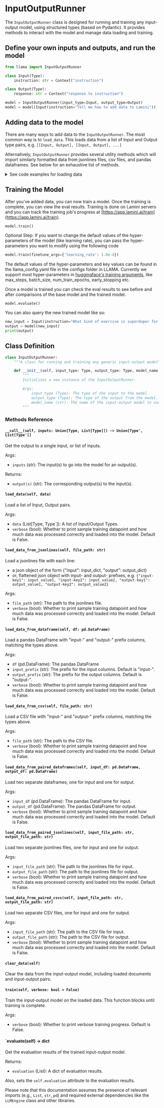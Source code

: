 # InputOutputRunner

The `InputOutputRunner` class is designed for running and training any input-output model, using structured types (based on Pydantic). It provides methods to interact with the model and manage data loading and training.

## Define your own inputs and outputs, and run the model

```python
from llama import InputOutputRunner

class Input(Type):
    instruction: str = Context("instruction")

class Output(Type):
    response: str = Context("response to instruction")

model = InputOutputRunner(input_type=Input, output_type=Output)
model = model(Input(instruction="Tell me how to add data to Lamini"))
```

## Adding data to the model

There are many ways to add data to the `InputOutputRunner`. The most common way is to `load_data`. This loads data from a list of Input and Output type pairs, e.g. `[[Input, Output], [Input, Output], ...]`

Alternatively, `InputOutputRunner` provides several utility methods which will import similarly formatted data from jsonlines files, csv files, and pandas dataframes. See below for an exhaustive list of methods.

<details>
  <summary>See code examples for loading data</summary>

```python
model.load_data(
    [[
        Input(instruction="What kind of exercise is good for me?", is_question=1),
        Output(response="Running", is_positive=1),
    ]]
)

# `load_data_from_paired_dicts` - Load data from a list of paired dictionaries, e.g. `[{"input": Input, "output": Output}, {"input": Input, "output": Output}, ...]`
model.load_data_from_paired_dicts(
    [
        {
            "input": 
                {
                    "instruction": "What kind of exercise is good for me?",
                    "is_question": 1,
                }, 
            "output": {
                "response": "Running",
                "is_positive": 1,
            },
        },
    ]
)


# `load_data_from_paired_lists` - Load data from a list of paired lists, e.g. `[[input_dict, output_dict], [input_dict, output_dict], ...]`
model.load_data_from_paired_lists(
    [
        [
            {
                "instruction": "What kind of exercise is good for me?",
                "is_question": 1,
            },
            {
                "response": "Running",
                "is_positive": 1,
            },
        ],
        [
            {
                "instruction": "What kind of exercise is good for me?",
                "is_question": 1,
            },
            {
                "response": "Running",
                "is_positive": 1,
            },
        ],
    ]
)

# DataFrame with "input-" and "output-" prefix columns, matching the types above
# `load_data_from_dataframe` - Load data from a pandas DataFrame, with `input-` and `output-` prefix columns, e.g. `["input-instruction", "input-is_question", "output-response", "output-is_positive"]`
df = pd.DataFrrom_dataframe(df, verbose=True)

# Two separate dataframes, one for input and one for output
# `load_data_from_paired_dataframes` - Load data from a list of paired DataFrames, e.g. input_df and output_df
input_df = pd.DataFrame([
    {
        "instruction": "What kind of exercise is good for me?",
        "is_question": 1,
    },
    {
        "instruction": "What kind of exercise is good for me?",
        "is_question": 1,
    },
], columns=["instruction", "is_question"])
output_df = pd.DataFrame([
    {
        "response": "Running",
        "is_positive": 1,
    },
    {
        "response": "Running",
        "is_positive": 1,
    },
], columns=["response", "is_positive"])
model.load_data_from_paired_dataframes(input_df, output_df, verbose=True)

# Test loading data from a jsonlines file, two formats
# `load_data_from_jsonlines` - Load data from a jsonlines file, with `input-` and `output-` prefix keys, e.g. `{"input-instruction": "What kind of exercise is good for me?", "input-is_question": 1, "output-response": "Running", "output-is_positive": 1}`
model.load_data_from_jsonlines("tests/input_output_runner_data_flattened.jsonl", verbose=True)
model.load_data_from_jsonlines("tests/input_output_runner_data.jsonl", verbose=True)

# Other ways:

# `load_data_from_paired_jsonlines` - Load data from two jsonlines files, e.g. `input_file_path` and `output_file_path`

# `load_data_from_csv` - Load data from a csv file, with "input-" and "output-" prefix columns, e.g. `["input-instruction", "input-is_question", "output-response", "output-is_positive"]`

# `load_data_from_paired_csvs` - Load data from two csv files, e.g. `input_file_path` and `output_file_path`
```
</details>

## Training the Model

After you've added data, you can now train a model. Once the training is complete, you can view the eval results.
Training is done on Lamini servers and you can track the training job's progress at [https://app.lamini.ai/train](https://app.lamini.ai/train).

```python
model.train()
```

Optional Step: If you want to change the default values of the hyper-parameters of the model (like learning rate), you can pass the hyper-parameters you want to modify using the following code

```python
model.train(finetune_args={'learning_rate': 1.0e-4})
```
The default values of the hyper-parameters and key values can be found in the llama_config.yaml file in the configs folder in LLAMA. Currently we support most hyper-parameters in [huggingface's training arguments](https://huggingface.co/docs/transformers/v4.33.3/en/main_classes/trainer#transformers.TrainingArguments), like max_steps, batch_size, num_train_epochs, early_stopping etc. 

Once a model is trained you can check the eval results to see before and after comparisons of the base model and the trained model.

```
model.evaluate()
```

 You can also query the new trained model like so:

```python
new_input = Input(instruction="What kind of exercise is superduper for me?", is_question=1)
output = model(new_input)
print(output)
```

## Class Definition

```python
class InputOutputRunner:
    """A class for running and training any generic input-output model"""

    def __init__(self, input_type: Type, output_type: Type, model_name: str = "EleutherAI/pythia-410m-deduped"):
        """
        Initializes a new instance of the InputOutputRunner.

        Args:
            input_type (Type): The type of the input to the model.
            output_type (Type): The type of the output from the model.
            model_name (str): The name of the input-output model to use. Default is "EleutherAI/pythia-410m-deduped".
        """
```

### Methods Reference

#### `__call__(self, inputs: Union[Type, List[Type]]) -> Union[Type', List[Type']]`

Get the output to a single input, or list of inputs.

Args:

- `inputs` (str): The input(s) to go into the model for an output(s).

Returns:

- `output(s)` (str): The corresponding output(s) to the input(s).


#### `load_data(self, data)`

Load a list of Input, Output pairs.

Args:

- `data` (List[Type, Type`]): A list of Input/Output Types.
- `verbose` (bool): Whether to print sample training datapoint and how much data was processed correctly and loaded into the model. Default is False.

#### `load_data_from_jsonlines(self, file_path: str)`

Load a jsonlines file with each line:
- a json object of the form {"input": input_dict, "output": output_dict}
- or, flattened json object with input- and output- prefixes, e.g. `{"input-key1": input_value1, "input-key2": input_value2, "output-key1": output_value1, "output-key2": output_value2}`

Args:

- `file_path` (str): The path to the jsonlines file.
- `verbose` (bool): Whether to print sample training datapoint and how much data was processed correctly and loaded into the model. Default is False.


#### `load_data_from_dataframe(self, df: pd.DataFrame)`

Load a pandas DataFrame with "input-" and "output-" prefix columns, matching the types above.

Args:

- `df` (pd.DataFrame): The pandas DataFrame
- `input_prefix` (str): The prefix for the input columns. Default is "input-".
- `output_prefix` (str): The prefix for the output columns. Default is "output-".
- `verbose` (bool): Whether to print sample training datapoint and how much data was processed correctly and loaded into the model. Default is False.


#### `load_data_from_csv(self, file_path: str)`

Load a CSV file with "input-" and "output-" prefix columns, matching the types above.

Args:

- `file_path` (str): The path to the CSV file.
- `verbose` (bool): Whether to print sample training datapoint and how much data was processed correctly and loaded into the model. Default is False.

#### `load_data_from_paired_dataframes(self, input_df: pd.DataFrame, output_df: pd.DataFrame)`

Load two separate dataframes, one for input and one for output.

Args:

- `input_df` (pd.DataFrame): The pandas DataFrame for input.
- `output_df` (pd.DataFrame): The pandas DataFrame for output.
- `verbose` (bool): Whether to print sample training datapoint and how much data was processed correctly and loaded into the model. Default is False.

#### `load_data_from_paired_jsonlines(self, input_file_path: str, output_file_path: str)`

Load two separate jsonlines files, one for input and one for output.

Args:

- `input_file_path` (str): The path to the jsonlines file for input.
- `output_file_path` (str): The path to the jsonlines file for output.
- `verbose` (bool): Whether to print sample training datapoint and how much data was processed correctly and loaded into the model. Default is False.

#### `load_data_from_paired_csvs(self, input_file_path: str, output_file_path: str)`

Load two separate CSV files, one for input and one for output.

Args:

- `input_file_path` (str): The path to the CSV file for input.
- `output_file_path` (str): The path to the CSV file for output.
- `verbose` (bool): Whether to print sample training datapoint and how much data was processed correctly and loaded into the model. Default is False.


#### `clear_data(self)`

Clear the data from the input-output model, including loaded documents and input-output pairs.

#### `train(self, verbose: bool = False)`

Train the input-output model on the loaded data. This function blocks until training is complete.

Args:

- `verbose` (bool): Whether to print verbose training progress. Default is False.

#### `evaluate(self) -> dict

Get the evaluation results of the trained input-output model.

Returns:

- `evaluation` (List): A dict of evaluation results.

Also, sets the `self.evaluation` attribute to the evaluation results.

Please note that this documentation assumes the presence of relevant imports (e.g., `List`, `str`, `pd`) and required external dependencies like the `LLMEngine` class and other libraries.
